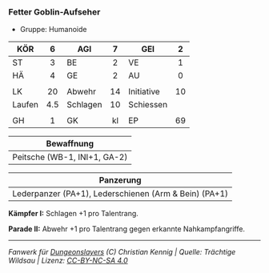 ### Fetter Goblin-Aufseher

- Gruppe: Humanoide

| KÖR    |  6  | AGI      |  7  | GEI        |  2  |
| ------ | :-: | -------- | :-: | ---------- | :-: |
| ST     |  3  | BE       |  2  | VE         |  1  |
| HÄ     |  4  | GE       |  2  | AU         |  0  |
|        |     |          |     |            |     |
| LK     | 20  | Abwehr   | 14  | Initiative | 10  |
| Laufen | 4.5 | Schlagen | 10  | Schiessen  |     |
|        |     |          |     |            |     |
| GH     |  1  | GK       | kl  | EP         | 69  |

|          Bewaffnung          |
| :--------------------------: |
| Peitsche (WB-1, INI+1, GA-2) |

|                       Panzerung                       |
| :---------------------------------------------------: |
| Lederpanzer (PA+1), Lederschienen (Arm & Bein) (PA+1) |

**Kämpfer I:** Schlagen +1 pro Talentrang.

**Parade II:** Abwehr +1 pro Talentrang gegen erkannte Nahkampfangriffe.

---

_Fanwerk für [Dungeonslayers](https://www.dungeonslayers.net/) (C) Christian Kennig | Quelle: Trächtige Wildsau | Lizenz: [CC-BY-NC-SA 4.0](https://creativecommons.org/licenses/by-nc-sa/4.0/deed.de)_
